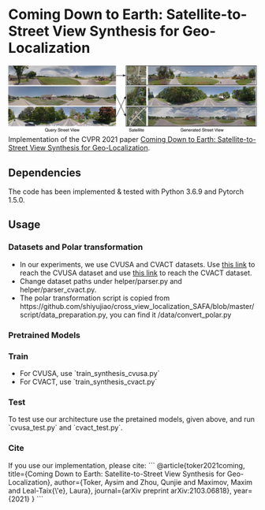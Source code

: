 <h1> Coming Down to Earth: Satellite-to-Street View Synthesis for Geo-Localization </h1>
<img src="./teaser-small.png">
Implementation of the CVPR 2021 paper <a href="https://arxiv.org/pdf/2103.06818.pdf">Coming Down to Earth: Satellite-to-Street View Synthesis for Geo-Localization</a>. 
<h2> Dependencies </h2>
The code has been implemented & tested with Python 3.6.9 and Pytorch 1.5.0.
<h2> Usage </h2>
<h3> Datasets and Polar transformation</h3>
<ul>
<li> In our experiments, we use CVUSA and CVACT datasets. Use <a href="https://github.com/viibridges/crossnet">this link</a> to reach the CVUSA dataset and use <a href="https://github.com/Liumouliu/OriCNN">this link</a> to reach the CVACT dataset. </li>
<li> Change dataset paths under helper/parser.py and helper/parser_cvact.py. </li>
<li> The polar transformation script is copied from https://github.com/shiyujiao/cross_view_localization_SAFA/blob/master/script/data_preparation.py, you can find it /data/convert_polar.py </li>
</ul>
<h3> Pretrained Models </h3>
<h3> Train </h3>
<ul>
<li> For CVUSA, use `train_synthesis_cvusa.py` </li>
<li> For CVACT, use `train_synthesis_cvact.py` </li>
</ul>
<h3> Test </h3>
To test use our architecture use the pretained models, given above, and run `cvusa_test.py` and `cvact_test.py`.
<h3> Cite </h3>
If you use our implementation, please cite:
```
@article{toker2021coming,
  title={Coming Down to Earth: Satellite-to-Street View Synthesis for Geo-Localization},
  author={Toker, Aysim and Zhou, Qunjie and Maximov, Maxim and Leal-Taix{\'e}, Laura},
  journal={arXiv preprint arXiv:2103.06818},
  year={2021}
}
```
